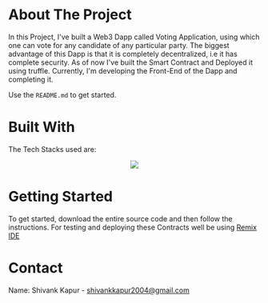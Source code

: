 <!-- ABOUT THE PROJECT -->
# About The Project




In this Project, I've built a Web3 Dapp called Voting Application, using which one can vote for any candidate of any particular party. The biggest advantage of this Dapp is that it is completely decentralized, i.e it has complete security. As of now I've built the Smart Contract and Deployed it using truffle. Currently, I'm developing the Front-End of the Dapp and completing it.


Use the `README.md` to get started.



<!-- BUILT WITH -->
# Built With

The Tech Stacks used are:

<div align="center">
<a href="https://skillicons.dev">
    <img src="https://skillicons.dev/icons?i=react,solidity,remix" />
</a>
</div>



<!-- GETTING STARTED -->
# Getting Started
To get started, download the entire source code and then follow the instructions. For testing and deploying these Contracts well be using [Remix IDE](https://remix.ethereum.org/)

  

<!-- CONTACT -->
# Contact

Name: Shivank Kapur - shivankkapur2004@gmail.com

